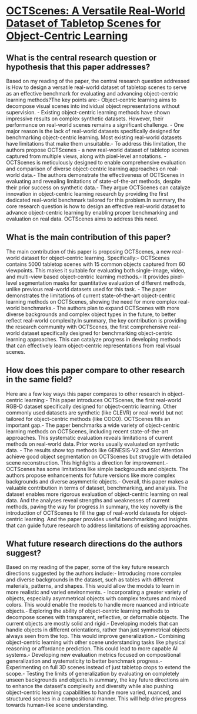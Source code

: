 # [OCTScenes: A Versatile Real-World Dataset of Tabletop Scenes for   Object-Centric Learning](https://arxiv.org/abs/2306.09682)

## What is the central research question or hypothesis that this paper addresses?

Based on my reading of the paper, the central research question addressed is:How to design a versatile real-world dataset of tabletop scenes to serve as an effective benchmark for evaluating and advancing object-centric learning methods?The key points are:- Object-centric learning aims to decompose visual scenes into individual object representations without supervision. - Existing object-centric learning methods have shown impressive results on complex synthetic datasets. However, their performance on real-world scenes remains a significant challenge. - One major reason is the lack of real-world datasets specifically designed for benchmarking object-centric learning. Most existing real-world datasets have limitations that make them unsuitable.- To address this limitation, the authors propose OCTScenes - a new real-world dataset of tabletop scenes captured from multiple views, along with pixel-level annotations. - OCTScenes is meticulously designed to enable comprehensive evaluation and comparison of diverse object-centric learning approaches on real-world data.- The authors demonstrate the effectiveness of OCTScenes in evaluating and revealing limitations of state-of-the-art methods, despite their prior success on synthetic data.- They argue OCTScenes can catalyze innovation in object-centric learning research by providing the first dedicated real-world benchmark tailored for this problem.In summary, the core research question is how to design an effective real-world dataset to advance object-centric learning by enabling proper benchmarking and evaluation on real data. OCTScenes aims to address this need.


## What is the main contribution of this paper?

The main contribution of this paper is proposing OCTScenes, a new real-world dataset for object-centric learning. Specifically:- OCTScenes contains 5000 tabletop scenes with 15 common objects captured from 60 viewpoints. This makes it suitable for evaluating both single-image, video, and multi-view based object-centric learning methods.- It provides pixel-level segmentation masks for quantitative evaluation of different methods, unlike previous real-world datasets used for this task. - The paper demonstrates the limitations of current state-of-the-art object-centric learning methods on OCTScenes, showing the need for more complex real-world benchmarks.- The authors plan to expand OCTScenes with more diverse backgrounds and complex object types in the future, to better reflect real-world complexity.In summary, the key contribution is providing the research community with OCTScenes, the first comprehensive real-world dataset specifically designed for benchmarking object-centric learning approaches. This can catalyze progress in developing methods that can effectively learn object-centric representations from real visual scenes.


## How does this paper compare to other research in the same field?

Here are a few key ways this paper compares to other research in object-centric learning:- This paper introduces OCTScenes, the first real-world RGB-D dataset specifically designed for object-centric learning. Other commonly used datasets are synthetic (like CLEVR) or real-world but not tailored for object-centric methods (like COCO). OCTScenes fills an important gap.- The paper benchmarks a wide variety of object-centric learning methods on OCTScenes, including recent state-of-the-art approaches. This systematic evaluation reveals limitations of current methods on real-world data. Prior works usually evaluated on synthetic data. - The results show top methods like GENESIS-V2 and Slot Attention achieve good object segmentation on OCTScenes but struggle with detailed scene reconstruction. This highlights a direction for improvement.- OCTScenes has some limitations like simple backgrounds and objects. The authors propose enhancements for future versions like more complex backgrounds and diverse asymmetric objects.- Overall, this paper makes a valuable contribution in terms of dataset, benchmarking, and analysis. The dataset enables more rigorous evaluation of object-centric learning on real data. And the analyses reveal strengths and weaknesses of current methods, paving the way for progress.In summary, the key novelty is the introduction of OCTScenes to fill the gap of real-world datasets for object-centric learning. And the paper provides useful benchmarking and insights that can guide future research to address limitations of existing approaches.


## What future research directions do the authors suggest?

Based on my reading of the paper, some of the key future research directions suggested by the authors include:- Introducing more complex and diverse backgrounds in the dataset, such as tables with different materials, patterns, and shapes. This would allow the models to learn in more realistic and varied environments. - Incorporating a greater variety of objects, especially asymmetrical objects with complex textures and mixed colors. This would enable the models to handle more nuanced and intricate objects.- Exploring the ability of object-centric learning methods to decompose scenes with transparent, reflective, or deformable objects. The current objects are mostly solid and rigid.- Developing models that can handle objects in different orientations, rather than just symmetrical objects always seen from the top. This would improve generalization.- Combining object-centric learning with other scene understanding tasks like physical reasoning or affordance prediction. This could lead to more capable AI systems.- Developing new evaluation metrics focused on compositional generalization and systematicity to better benchmark progress.- Experimenting on full 3D scenes instead of just tabletop crops to extend the scope.- Testing the limits of generalization by evaluating on completely unseen backgrounds and objects.In summary, the key future directions aim to enhance the dataset's complexity and diversity while also pushing object-centric learning capabilities to handle more varied, nuanced, and structured scenes in a compositional manner. This will help drive progress towards human-like scene understanding.

